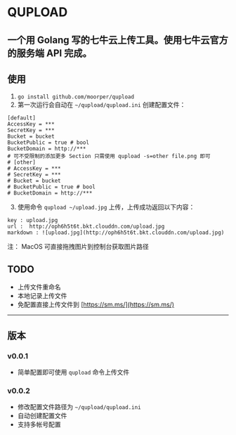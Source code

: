 # QUPLOAD

一个用 Golang 写的七牛云上传工具。使用七牛云官方的服务端 API 完成。
---
## 使用

1. `go install github.com/moorper/qupload`
2. 第一次运行会自动在 `~/qupload/qupload.ini` 创建配置文件：
```
[default]	
AccessKey = ***
SecretKey = ***
Bucket = bucket
BucketPublic = true # bool
BucketDomain = http://***
# 可不受限制的添加更多 Section 只需使用 qupload -s=other file.png 即可
# [other]
# AccessKey = ***
# SecretKey = ***
# Bucket = bucket
# BucketPublic = true # bool
# BucketDomain = http://***
```
3. 使用命令 `qupload ~/upload.jpg` 上传，上传成功返回以下内容：
```
key : upload.jpg
url :  http://oph6h5t6t.bkt.clouddn.com/upload.jpg
markdown : ![upload.jpg](http://oph6h5t6t.bkt.clouddn.com/upload.jpg)
```
注：
MacOS 可直接拖拽图片到控制台获取图片路径

## TODO
* 上传文件重命名
* 本地记录上传文件
* 免配置直接上传文件到 [https://sm.ms/](https://sm.ms/)

---

## 版本
### v0.0.1
* 简单配置即可使用 `qupload` 命令上传文件
### v0.0.2
* 修改配置文件路径为 `~/qupload/qupload.ini`
* 自动创建配置文件
* 支持多帐号配置
